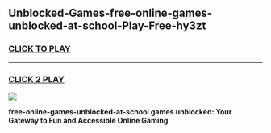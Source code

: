 
## Unblocked-Games-free-online-games-unblocked-at-school-Play-Free-hy3zt
<h3>
<a href="https://premium76.site?title=free-online-games-unblocked-at-school&ref=18A">CLICK TO PLAY</a></h3>
<hr>

<h3>
<a href="https://premium76.site?title=free-online-games-unblocked-at-school&ref=18A">CLICK 2 PLAY</a>
  
</h3>

<a href="https://premium76.site?title=free-online-games-unblocked-at-school&ref=18A"><img src="https://clearcache.store/games.png"></a>


**free-online-games-unblocked-at-school games unblocked: Your Gateway to Fun and Accessible Online Gaming**
